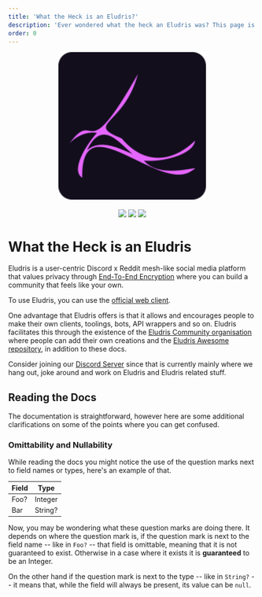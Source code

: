 ```yaml
---
title: 'What the Heck is an Eludris?'
description: 'Ever wondered what the heck an Eludris was? This page is just the thing for you then!'
order: 0
---
```


<div align="center">
  <img width="300em" src="https://github.com/eludris/.github/blob/main/assets/das_ding.svg?raw=true" />
  <br>
  <br>
  <a style="border: unset;" href="https://discord.gg/vV6v2DhWQB"><img src="https://shields.io/discord/980412957060137001?style=for-the-badge&logo=discord&labelColor=363934&label=Discord%20Server&color=363934" /></a>
  <a style="border: unset;" href="https://reddit.com/r/eludris"><img src="https://img.shields.io/static/v1?&label=%20&style=for-the-badge&message=Reddit&logo=reddit&logoColor=ff5700&color=121212&labelColor=121212" /></a>
  <a style="border: unset;" href="https://twitter.com/eludris"><img src="https://img.shields.io/static/v1?&label=%20&style=for-the-badge&message=Twitter&logo=twitter&color=15202b&labelColor=15202b" /></a>
</div>

# What the Heck is an Eludris

Eludris is a user-centric Discord x Reddit mesh-like social media platform that
values privacy through [End-To-End Encryption](https://en.wikipedia.org/wiki/End-to-end_encryption)
where you can build a community that feels like your own.

To use Eludris, you can use the [official web client](https://app.eludris.com).

One advantage that Eludris offers is that it allows and encourages people to make
their own clients, toolings, bots, API wrappers and so on. Eludris facilitates
this through the existence of the [Eludris Community organisation](https://github.com/eludris-community)
where people can add their own creations and the [Eludris Awesome repository](https://github.com/eludris/awesome),
in addition to these docs.

Consider joining our [Discord Server](https://discord.gg/amMHHjzwb9) since that
is currently mainly where we hang out, joke around and work on Eludris and Eludris
related stuff.

## Reading the Docs

The documentation is straightforward, however here are some additional clarifications
on some of the points where you can get confused.

### Omittability and Nullability

While reading the docs you might notice the use of the question marks next to field
names or types, here's an example of that.

| Field | Type    |
| ----- | ------- |
| Foo?  | Integer |
| Bar   | String? |

Now, you may be wondering what these question marks are doing there. It depends
on where the question mark is, if the question mark is next to the field name --
like in `Foo?` -- that field is omittable, meaning that it is not guaranteed to
exist. Otherwise in a case where it exists it is **guaranteed** to be an Integer.

On the other hand if the question mark is next to the type -- like in `String?` -- it means
that, while the field will always be present, its value can be `null`.
